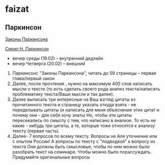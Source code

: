 # faizat

## Паркинсон

[Законы Паркинсона](https://ru.wikipedia.org/wiki/Законы_Паркинсона)

[Сирил Н. Паркинсон](https://ru.wikipedia.org/wiki/%D0%9F%D0%B0%D1%80%D0%BA%D0%B8%D0%BD%D1%81%D0%BE%D0%BD,_%D0%A1%D0%B8%D1%80%D0%B8%D0%BB_%D0%9D%D0%BE%D1%80%D1%82%D0%BA%D0%BE%D1%82)

* вечер среды (19.02) – внутренний дедлайн
* вечер Четверга (20.02) – внешний

1. Паркинсонс "Законы Паркинсона", читать до 59 страницы – первая глава/первый закон
2. Далее, после прочтения , нужно на максимум 400 слов написать мысли о тексте (то есть сделать своего рода анализ текста/написать проблематику текста/Ваши мысли и так далее).
3. Далее выписать три интересные на Ваш взгляд цитаты из прочитанного текста и страницу указать откуда взята - не переделывать цитаты (и написать для меня объяснение этих цитат и почему они - для себя хочу знать) Но, чтобы эти цитаты пересекались по смыслу с тем, что написано в анализе.
То есть не какие - нибудь три цитаты, а те, которые тоже относятся к анализу тексту (первая часть).
4. Далее- 7 вопросов по всему тексту.
Вопросы не Аля уточнение или с опытом России! А вопросы по тексту с "подводкой" к вопросу из текста
Они должны быть смысловые, чтобы по ним можно было разобрать текст на семинаре. Чтобы можно было порассуждать. Придумайте оригинальные вопросы
